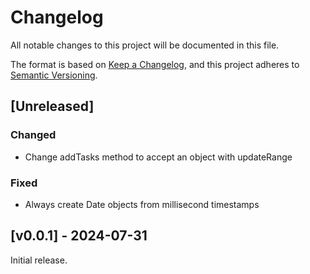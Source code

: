 # Changelog
All notable changes to this project will be documented in this file.

The format is based on [Keep a Changelog](https://keepachangelog.com/en/1.0.0/),
and this project adheres to [Semantic Versioning](https://semver.org/spec/v2.0.0.html).

## [Unreleased]

### Changed

- Change addTasks method to accept an object with updateRange

### Fixed

- Always create Date objects from millisecond timestamps 

## [v0.0.1] - 2024-07-31

Initial release.